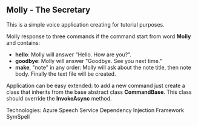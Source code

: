 ﻿## Molly - The Secretary

This is a simple voice application creating for tutorial purposes.

Molly response to three commands if the command start from word **Molly** and contains: 
- **hello**: Molly will answer "Hello. How are you?".
- **goodbye**: Molly will answer "Goodbye. See you next time."
- **make**, "note" in any order: Molly will ask about the note title, then note body. Finally the text file will be created.

Application can be easy extended: to add a new command just create a class that inherits from the base abstract class **CommandBase**.
This class should override the **InvokeAsync** method.

Technologies:
Azure Speech Service
Dependency Injection Framework
SymSpell